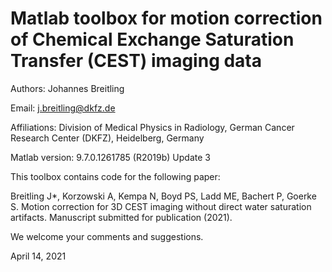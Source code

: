 # Matlab toolbox for motion correction of Chemical Exchange Saturation Transfer (CEST) imaging data

Authors: Johannes Breitling

Email: j.breitling@dkfz.de

Affiliations: Division of Medical Physics in Radiology, German Cancer Research Center (DKFZ), Heidelberg, Germany

Matlab version: 9.7.0.1261785 (R2019b) Update 3

This toolbox contains code for the following paper:

Breitling J*, Korzowski A, Kempa N, Boyd PS, Ladd ME, Bachert P, Goerke S. Motion correction for 3D CEST imaging without direct water saturation artifacts. Manuscript submitted for publication (2021).

We welcome your comments and suggestions.

April 14, 2021
